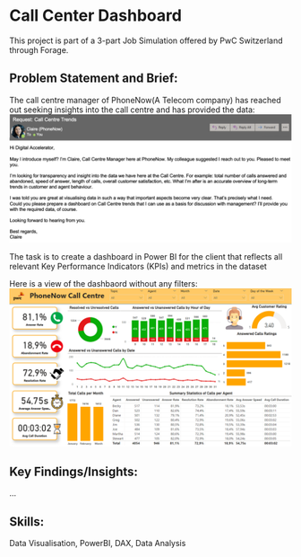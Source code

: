 # Call Center Dashboard
This project is part of a 3-part Job Simulation offered by PwC Switzerland through Forage.

## Problem Statement and Brief:
The call centre manager of PhoneNow(A Telecom company) has reached out seeking insights into the call centre and has provided the data:
![Client Brief](.\brief.png)

The task is to create a dashboard in Power BI for the client that reflects all relevant Key Performance Indicators (KPIs) and metrics in the dataset

Here is a view of the dashbaord without any filters:
![Dashboard Thumbnail](.\thumbnail.png)

## Key Findings/Insights:
...

## Skills:
Data Visualisation, PowerBI, DAX, Data Analysis